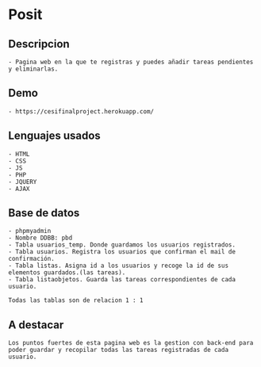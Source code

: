 # Posit

## Descripcion

    - Pagina web en la que te registras y puedes añadir tareas pendientes y eliminarlas.

## Demo

    - https://cesifinalproject.herokuapp.com/

## Lenguajes usados

    - HTML
    - CSS
    - JS
    - PHP
    - JQUERY
    - AJAX

## Base de datos

    - phpmyadmin
    - Nombre DDBB: pbd
    - Tabla usuarios_temp. Donde guardamos los usuarios registrados.
    - Tabla usuarios. Registra los usuarios que confirman el mail de confirmación.
    - Tabla listas. Asigna id a los usuarios y recoge la id de sus elementos guardados.(las tareas).
    - Tabla listaobjetos. Guarda las tareas correspondientes de cada usuario.

    Todas las tablas son de relacion 1 : 1

## A destacar

    Los puntos fuertes de esta pagina web es la gestion con back-end para poder guardar y recopilar todas las tareas registradas de cada usuario.
